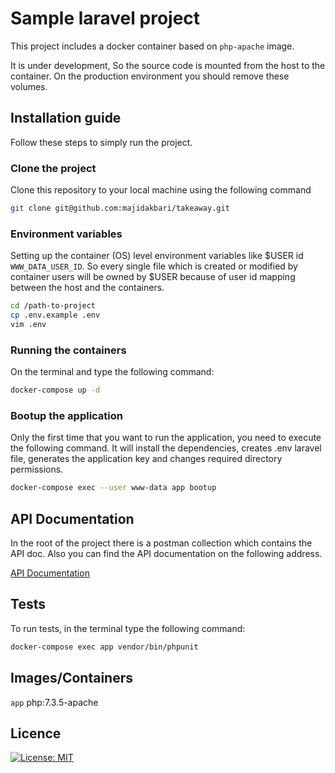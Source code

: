 # Sample laravel project
This project includes a docker container based on `php-apache` image.

It is under development, So the source code is mounted from the host to the container. On the production environment you should remove these volumes.

## Installation guide
Follow these steps to simply run the project.

### Clone the project
Clone this repository to your local machine using the following command
```bash
git clone git@github.com:majidakbari/takeaway.git
```

### Environment variables
Setting up the container (OS) level environment variables like $USER id `WWW_DATA_USER_ID`. So every single file which is created or modified by container users will be owned by $USER because of user id mapping between the host and the containers.
```bash
cd /path-to-project
cp .env.example .env
vim .env
```


### Running the containers
On the terminal and type the following command:
```bash
docker-compose up -d 
```

### Bootup the application

Only the first time that you want to run the application, you need to execute the following command.
It will install the dependencies, creates .env laravel file, generates the application key and changes required directory permissions.

```bash
docker-compose exec --user www-data app bootup
```


## API Documentation
In the root of the project there is a postman collection which contains the API doc.
Also you can find the API documentation on the following address.

[API Documentation](https://documenter.getpostman.com/view/1493779/SVYkvgNX)

## Tests
To run tests, in the terminal type the following command:
```bash
docker-compose exec app vendor/bin/phpunit
```

## Images/Containers

`app`
php:7.3.5-apache


## Licence

[![License: MIT](https://img.shields.io/badge/License-MIT-yellow.svg)](https://opensource.org/licenses/MIT)
